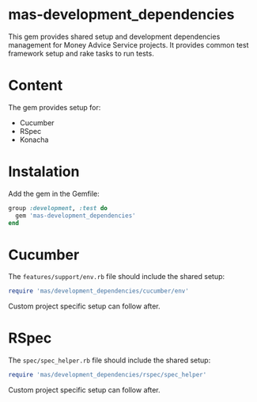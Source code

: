 mas-development_dependencies
============================

This gem provides shared setup and development dependencies management for Money Advice Service projects. It
provides common test framework setup and rake tasks to run tests.

Content
=======

The gem provides setup for:

* Cucumber
* RSpec
* Konacha

Instalation
===========

Add the gem in the Gemfile:

```Ruby
group :development, :test do
  gem 'mas-development_dependencies'
end
```

Cucumber
========

The ```features/support/env.rb``` file should include the shared setup: 

```Ruby 
require 'mas/development_dependencies/cucumber/env'
```

Custom project specific setup can follow after.


RSpec
=====

The ```spec/spec_helper.rb``` file should include the shared setup:

```Ruby 
require 'mas/development_dependencies/rspec/spec_helper'
```

Custom project specific setup can follow after.
